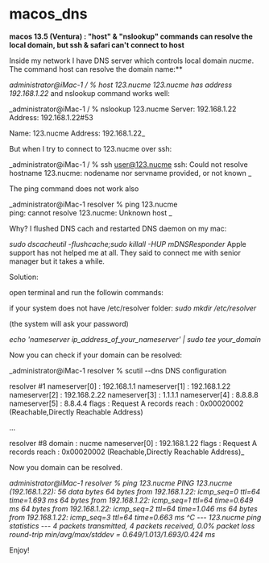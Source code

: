 # macos_dns
**macos 13.5 (Ventura) : "host" &amp; "nslookup" commands can resolve the local domain, but ssh &amp; safari can't connect to host**


Inside my network I have DNS server which controls local domain _nucme_. The command host can resolve the domain name:**

_administrator@iMac-1 / % host 123.nucme
123.nucme has address 192.168.1.22_
and nslookup command works well:

_administrator@iMac-1 / % nslookup 123.nucme
Server:		192.168.1.22
Address:	192.168.1.22#53

Name:	123.nucme
Address: 192.168.1.22_

But when I try to connect to 123.nucme over ssh:

_administrator@iMac-1 / % ssh user@123.nucme
ssh: Could not resolve hostname 123.nucme: nodename nor servname provided, or not known
_

The ping command does not work also

_administrator@iMac-1 resolver % ping 123.nucme   
ping: cannot resolve 123.nucme: Unknown host
_

Why? I flushed DNS cach and restarted DNS daemon on my mac:

_sudo dscacheutil -flushcache;sudo killall -HUP mDNSResponder_
Apple support has not helped me at all. They said to connect me with senior manager but it takes a while.



Solution:

open terminal and run the followin commands:

if your system does not have /etc/resolver folder:
_sudo mkdir /etc/resolver_

(the system will ask your password)

_echo 'nameserver ip_address_of_your_nameserver' | sudo tee your_domain_


Now you can check if your domain can be resolved:

_administrator@iMac-1 resolver % scutil --dns
DNS configuration

resolver #1
 nameserver[0] : 192.168.1.1
 nameserver[1] : 192.168.1.22
 nameserver[2] : 192.168.2.22
 nameserver[3] : 1.1.1.1
 nameserver[4] : 8.8.8.8
 nameserver[5] : 8.8.4.4
 flags  : Request A records
 reach  : 0x00020002 (Reachable,Directly Reachable Address)

...

resolver #8
 domain  : nucme
 nameserver[0] : 192.168.1.22
 flags  : Request A records
 reach  : 0x00020002 (Reachable,Directly Reachable Address)_

Now you domain can be resolved.

_administrator@iMac-1 resolver % ping 123.nucme
PING 123.nucme (192.168.1.22): 56 data bytes
64 bytes from 192.168.1.22: icmp_seq=0 ttl=64 time=1.693 ms
64 bytes from 192.168.1.22: icmp_seq=1 ttl=64 time=0.649 ms
64 bytes from 192.168.1.22: icmp_seq=2 ttl=64 time=1.046 ms
64 bytes from 192.168.1.22: icmp_seq=3 ttl=64 time=0.663 ms
^C
--- 123.nucme ping statistics ---
4 packets transmitted, 4 packets received, 0.0% packet loss
round-trip min/avg/max/stddev = 0.649/1.013/1.693/0.424 ms_



Enjoy!
